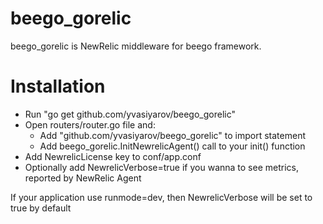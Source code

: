 beego_gorelic
=============

beego_gorelic is NewRelic middleware for beego framework.

# Installation
 - Run "go get github.com/yvasiyarov/beego_gorelic"
 - Open routers/router.go file and:
     - Add  "github.com/yvasiyarov/beego_gorelic" to import statement
     - Add beego_gorelic.InitNewrelicAgent() call to your init() function
 - Add NewrelicLicense key to conf/app.conf 
 - Optionally add NewrelicVerbose=true if you wanna to see metrics, reported by NewRelic Agent

If your application use runmode=dev, then NewrelicVerbose will be set to true by default
